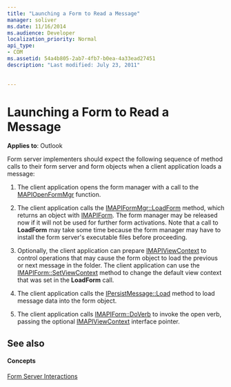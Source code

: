 ```yaml
---
title: "Launching a Form to Read a Message"
manager: soliver
ms.date: 11/16/2014
ms.audience: Developer
localization_priority: Normal
api_type:
- COM
ms.assetid: 54a4b805-2ab7-4fb7-b0ea-4a33ead27451
description: "Last modified: July 23, 2011"
 
 
---
```


# Launching a Form to Read a Message

  
  
**Applies to**: Outlook 
  
Form server implementers should expect the following sequence of method calls to their form server and form objects when a client application loads a message:
  
1. The client application opens the form manager with a call to the [MAPIOpenFormMgr](mapiopenformmgr.md) function. 
    
2. The client application calls the [IMAPIFormMgr::LoadForm](imapiformmgr-loadform.md) method, which returns an object with [IMAPIForm](imapiformiunknown.md). The form manager may be released now if it will not be used for further form activations. Note that a call to **LoadForm** may take some time because the form manager may have to install the form server's executable files before proceeding. 
    
3. Optionally, the client application can prepare [IMAPIViewContext](imapiviewcontextiunknown.md) to control operations that may cause the form object to load the previous or next message in the folder. The client application can use the [IMAPIForm::SetViewContext](imapiform-setviewcontext.md) method to change the default view context that was set in the **LoadForm** call. 
    
4. The client application calls the [IPersistMessage::Load](ipersistmessage-load.md) method to load message data into the form object. 
    
5. The client application calls [IMAPIForm::DoVerb](imapiform-doverb.md) to invoke the open verb, passing the optional [IMAPIViewContext](imapiviewcontextiunknown.md) interface pointer. 
    
## See also

#### Concepts

[Form Server Interactions](form-server-interactions.md)

